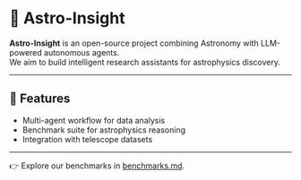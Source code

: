 # 🌌 Astro-Insight

**Astro-Insight** is an open-source project combining Astronomy with LLM-powered autonomous agents.  
We aim to build intelligent research assistants for astrophysics discovery.

---

## 🚀 Features
- Multi-agent workflow for data analysis
- Benchmark suite for astrophysics reasoning
- Integration with telescope datasets

---

👉 Explore our benchmarks in [benchmarks.md](benchmarks.md).
